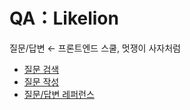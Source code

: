 # QA：Likelion

질문/답변 ← 프론트엔드 스쿨, 멋쟁이 사자처럼

- [질문 검색](https://github.com/yamoo9/likelion-FEQA/issues)
- [질문 작성](https://github.com/yamoo9/likelion-FEQA/issues/new/choose)
- [질문/답변 레퍼런스](https://github.com/yamoo9/likelion-FEQA/wiki)
